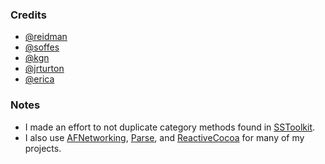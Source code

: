 ### Credits

- [@reidman](https://github.com/reidmain)
- [@soffes](https://github.com/soffes)
- [@kgn](https://github.com/kgn)
- [@jrturton](https://github.com/jrturton/UIView-Autolayout)
- [@erica](https://github.com/erica/Auto-Layout-Demystified)

### Notes

- I made an effort to not duplicate category methods found in [SSToolkit](http://sstoolk.it/).
- I also use [AFNetworking](http://afnetworking.com/), [Parse](http://www.parse.com), and [ReactiveCocoa](https://github.com/ReactiveCocoa/ReactiveCocoa) for many of my projects.
